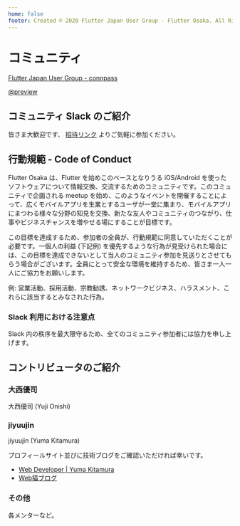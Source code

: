 ```yaml
---
home: false
footer: Created © 2020 Flutter Japan User Group - Flutter Osaka. All Rights Reserved.
---
```


# コミュニティ

[Flutter Japan User Group - connpass](https://flutter-jp.connpass.com/)

[@preview](https://flutter-jp.connpass.com/)

## コミュニティ Slack のご紹介

皆さま大歓迎です、 [招待リンク](https://join.slack.com/t/flutter-osaka/shared_invite/enQtODg3NTMxNTg4Njg5LTBhY2ZiMWFhOTI3NjZmN2IwZTc1MWY1Yzc3ODQ4NGRhYzQyNWM0NTg2NzY3OWEwNjk2MmMxMzQ4ZjFmNTZhNTI) よりご気軽に参加ください。

## 行動規範 - Code of Conduct

Flutter Osaka は、Flutter を始めこのベースとなりうる iOS/Android を使ったソフトウェアについて情報交換、交流するためのコミュニティです。このコミュニティで企画される meetup を始め、このようなイベントを開催することによって、広くモバイルアプリを生業とするユーザが一堂に集まり、モバイルアプリにまつわる様々な分野の知見を交換、新たな友人やコミュニティのつながり、仕事やビジネスチャンスを増やせる場にすることが目標です。

この目標を達成するため、参加者の全員が、行動規範に同意していただくことが必要です。一個人の利益 (下記例) を優先するような行為が見受けられた場合には、この目標を達成できないとして当人のコミュニティ参加を見送りとさせてもらう場合がございます。全員にとって安全な環境を維持するため、皆さま一人一人にご協力をお願いします。

例: 営業活動、採用活動、宗教勧誘、ネットワークビジネス、ハラスメント、これらに該当するとみなされた行為。

### Slack 利用における注意点

Slack 内の秩序を最大限守るため、全てのコミュニティ参加者には協力を申し上げます。

## コントリビュータのご紹介

### 大西優司

大西優司 (Yuji Onishi)

<Profile image="https://pbs.twimg.com/profile_images/1057295751821160448/OZCsixgP_400x400.jpg" name="大西優司 (Yuji Onishi)" description="学習塾運営会社役員やプログラマー、技術研修講師をやっております。" />

### jiyuujin

jiyuujin (Yuma Kitamura)

<Profile image="https://pbs.twimg.com/profile_images/1154037739035119620/IX0vq03C_400x400.jpg" name="jiyuujin (Yuma Kitamura)" description="Web の改善を進めている Web デベロッパです。" />

プロフィールサイト並びに技術ブログをご確認いただければ幸いです。

- [Web Developer | Yuma Kitamura](https://yuma-kitamura.nekohack.me)
- [Web猫ブログ](https://webneko.dev)

### その他

各メンターなど。
